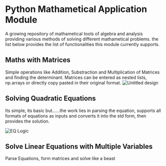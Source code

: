 # Python Mathametical Application Module
A growing repository of mathametical tools of algebra and analysis providing various methods of solving different mathametical problems. the list below provides the list of functionalities this module currently supports.
## Maths with Matrices
Simple operations like Addition, Substraction and Multiplication of Matrices and finding the determinant. Matrices can be entered as nested lists, np.arrays or directly copy pasted in their original format.
![Untitled design](https://github.com/recursioncat/Python-Mathametical-Application-Model/assets/125457882/bbc5a9e7-9bc0-47c1-9980-b37f564d5500)

## Solving Quadratic Equations
Its simple, its basic but......the work lies in parsing the equation, supports all formats of equations as inputs and converts it into the std form, then provides the solution.

![EQ Logic](https://github.com/recursioncat/Python-Mathametical-Application-Model/assets/125457882/89bd162c-4c2f-431c-bb8f-ca401751a6f6)

## Solve Linear Equations with Multiple Variables 
Parse Equations, form matrices and solve like a beast

